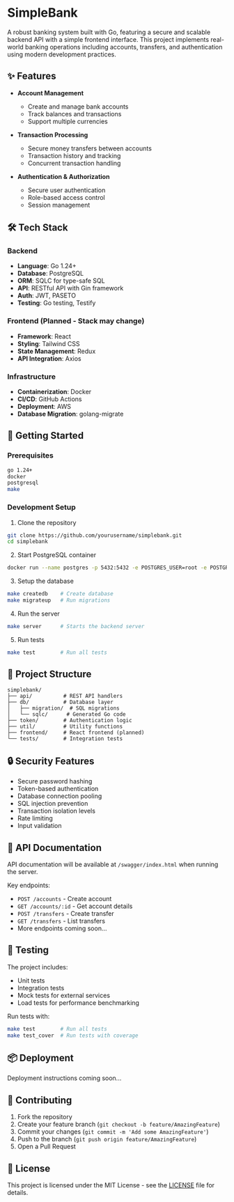 # SimpleBank

A robust banking system built with Go, featuring a secure and scalable backend API with a simple frontend interface. This project implements real-world banking operations including accounts, transfers, and authentication using modern development practices.

## ✨ Features

- **Account Management**
  - Create and manage bank accounts
  - Track balances and transactions
  - Support multiple currencies
  
- **Transaction Processing**
  - Secure money transfers between accounts
  - Transaction history and tracking
  - Concurrent transaction handling
  
- **Authentication & Authorization**
  - Secure user authentication
  - Role-based access control
  - Session management

## 🛠 Tech Stack

### Backend
- **Language**: Go 1.24+
- **Database**: PostgreSQL
- **ORM**: SQLC for type-safe SQL
- **API**: RESTful API with Gin framework
- **Auth**: JWT, PASETO
- **Testing**: Go testing, Testify

### Frontend (Planned - Stack may change)
- **Framework**: React
- **Styling**: Tailwind CSS
- **State Management**: Redux
- **API Integration**: Axios

### Infrastructure
- **Containerization**: Docker
- **CI/CD**: GitHub Actions
- **Deployment**: AWS
- **Database Migration**: golang-migrate

## 🚀 Getting Started

### Prerequisites
```bash
go 1.24+
docker
postgresql
make
```

### Development Setup

1. Clone the repository
```bash
git clone https://github.com/yourusername/simplebank.git
cd simplebank
```

2. Start PostgreSQL container
```bash
docker run --name postgres -p 5432:5432 -e POSTGRES_USER=root -e POSTGRES_PASSWORD=secret -d postgres:latest
```

3. Setup the database
```bash
make createdb    # Create database
make migrateup   # Run migrations
```

4. Run the server
```bash
make server      # Starts the backend server
```

5. Run tests
```bash
make test        # Run all tests
```

## 📐 Project Structure

```
simplebank/
├── api/          # REST API handlers
├── db/           # Database layer
│   ├── migration/  # SQL migrations
│   └── sqlc/      # Generated Go code
├── token/        # Authentication logic
├── util/         # Utility functions
├── frontend/     # React frontend (planned)
└── tests/        # Integration tests
```

## 🔒 Security Features

- Secure password hashing
- Token-based authentication
- Database connection pooling
- SQL injection prevention
- Transaction isolation levels
- Rate limiting
- Input validation

## 📝 API Documentation

API documentation will be available at `/swagger/index.html` when running the server.

Key endpoints:
- `POST /accounts` - Create account
- `GET /accounts/:id` - Get account details
- `POST /transfers` - Create transfer
- `GET /transfers` - List transfers
- More endpoints coming soon...

## 🧪 Testing

The project includes:
- Unit tests
- Integration tests
- Mock tests for external services
- Load tests for performance benchmarking

Run tests with:
```bash
make test        # Run all tests
make test_cover  # Run tests with coverage
```

## 📦 Deployment

Deployment instructions coming soon...

## 🤝 Contributing

1. Fork the repository
2. Create your feature branch (`git checkout -b feature/AmazingFeature`)
3. Commit your changes (`git commit -m 'Add some AmazingFeature'`)
4. Push to the branch (`git push origin feature/AmazingFeature`)
5. Open a Pull Request

## 📝 License

This project is licensed under the MIT License - see the [LICENSE](LICENSE) file for details.


